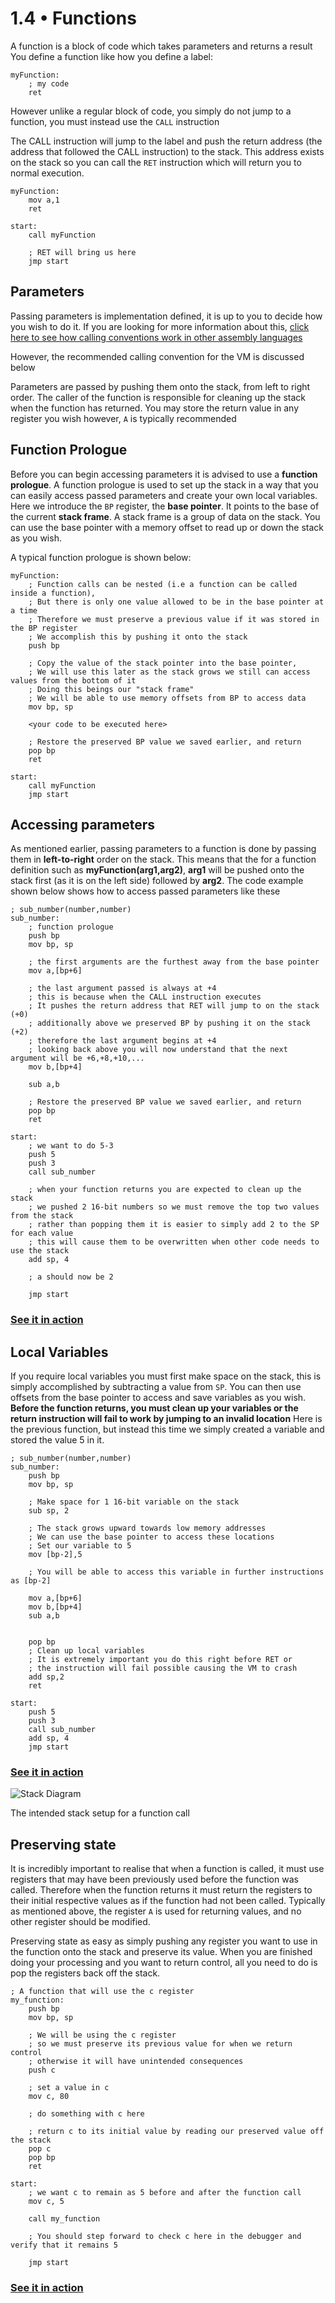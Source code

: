 1.4 • Functions
===================

A function is a block of code which takes parameters and returns a result
You define a function like how you define a label:

	myFunction:
		; my code
		ret
		
However unlike a regular block of code, you simply do not jump to a function, you must instead use the `CALL` instruction

The CALL instruction will jump to the label and push the return address (the address that followed the CALL instruction) to the stack.
This address exists on the stack so you can call the `RET` instruction which will return you to normal execution.

	myFunction:
		mov a,1
		ret
	
	start:
		call myFunction
		
		; RET will bring us here
		jmp start

Parameters
--

Passing parameters is implementation defined, it is up to you to decide how you wish to do it. If you are looking for more information about this, [click here to see how calling conventions work in other assembly languages](https://en.wikibooks.org/wiki/X86_Disassembly/Calling_Conventions)

However, the recommended calling convention for the VM is discussed below

Parameters are passed by pushing them onto the stack, from left to right order. The caller of the function is responsible for cleaning up the stack when the function has returned.
You may store the return value in any register you wish however, `A` is typically recommended

## Function Prologue
Before you can begin accessing parameters it is advised to use a **function prologue**. A function prologue is used to set up the stack in a way that you can easily access passed parameters and create your own local variables. Here we introduce the `BP` register, the **base pointer**. It points to the base of the current **stack frame**. A stack frame is a group of data on the stack. You can use the base pointer with a memory offset to read up or down the stack as you wish. 

A typical function prologue is shown below:

	
	myFunction:
		; Function calls can be nested (i.e a function can be called inside a function),
		; But there is only one value allowed to be in the base pointer at a time
		; Therefore we must preserve a previous value if it was stored in the BP register
		; We accomplish this by pushing it onto the stack
		push bp
		
		; Copy the value of the stack pointer into the base pointer,
		; We will use this later as the stack grows we still can access values from the bottom of it
		; Doing this beings our "stack frame"
		; We will be able to use memory offsets from BP to access data
		mov bp, sp
		
		<your code to be executed here>
		
		; Restore the preserved BP value we saved earlier, and return
		pop bp
		ret
	
	start:
		call myFunction
		jmp start
		
## Accessing parameters
As mentioned earlier, passing parameters to a function is done by passing them in **left-to-right** order on the stack. This means that the for a function definition such as **myFunction(arg1,arg2)**, **arg1** will be pushed onto the stack first (as it is on the left side) followed by **arg2**. The code example shown below shows how to access passed parameters like these


	; sub_number(number,number)
	sub_number:
		; function prologue
		push bp
		mov bp, sp

		; the first arguments are the furthest away from the base pointer
		mov a,[bp+6]
		
		; the last argument passed is always at +4
		; this is because when the CALL instruction executes 
		; It pushes the return address that RET will jump to on the stack (+0)
		; additionally above we preserved BP by pushing it on the stack (+2)
		; therefore the last argument begins at +4
		; looking back above you will now understand that the next argument will be +6,+8,+10,...
		mov b,[bp+4]

		sub a,b

		; Restore the preserved BP value we saved earlier, and return
		pop bp
		ret

	start:
		; we want to do 5-3
		push 5
		push 3
		call sub_number
		
		; when your function returns you are expected to clean up the stack 
		; we pushed 2 16-bit numbers so we must remove the top two values from the stack
		; rather than popping them it is easier to simply add 2 to the SP for each value
		; this will cause them to be overwritten when other code needs to use the stack
		add sp, 4
		
		; a should now be 2
		
		jmp start
		
### [See it in action](../../../projects/06e503)

## Local Variables
If you require local variables you must first make space on the stack, this is simply accomplished by subtracting a value from `SP`. You can then use offsets from the base pointer to access and save variables as you wish.
**Before the function returns, you must clean up your variables or the return instruction will fail to work by jumping to an invalid location** Here is the previous function, but instead this time we simply created a variable and stored the value 5 in it.


	; sub_number(number,number)
	sub_number:
		push bp
		mov bp, sp
		
		; Make space for 1 16-bit variable on the stack
		sub sp, 2
		
		; The stack grows upward towards low memory addresses
		; We can use the base pointer to access these locations
		; Set our variable to 5
		mov [bp-2],5
		
		; You will be able to access this variable in further instructions as [bp-2]
		
		mov a,[bp+6]
		mov b,[bp+4]
		sub a,b
		

		pop bp
		; Clean up local variables
		; It is extremely important you do this right before RET or 
		; the instruction will fail possible causing the VM to crash 
		add sp,2
		ret

	start:
		push 5
		push 3
		call sub_number
		add sp, 4
		jmp start

### [See it in action](../../../projects/4fa9fc)
		
![Stack Diagram](/img/lesson-resource/stack-function.png)

The intended stack setup for a function call

## Preserving state
It is incredibly important to realise that when a function is called, it must use registers that may have been previously used before the function was called. Therefore when the function returns it must return the registers to their initial respective values as if the function had not been called. Typically as mentioned above, the register `A` is used for returning values, and no other register should be modified.

Preserving state as easy as simply pushing any register you want to use in the function onto the stack and preserve its value. When you are finished doing your processing and you want to return control, all you need to do is pop the registers back off the stack.

	; A function that will use the c register
	my_function:
		push bp
		mov bp, sp
		
		; We will be using the c register 
		; so we must preserve its previous value for when we return control
		; otherwise it will have unintended consequences
		push c
		
		; set a value in c
		mov c, 80
		
		; do something with c here
		
		; return c to its initial value by reading our preserved value off the stack
		pop c
		pop bp
		ret

	start:
		; we want c to remain as 5 before and after the function call
		mov c, 5

		call my_function
		
		; You should step forward to check c here in the debugger and verify that it remains 5
		
		jmp start

### [See it in action](../../../projects/4546ad)